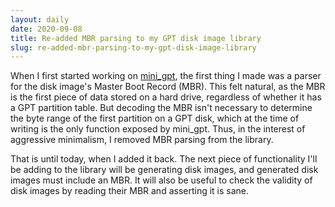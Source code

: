 ```yaml
---
layout: daily
date: 2020-09-08
title: Re-added MBR parsing to my GPT disk image library
slug: re-added-mbr-parsing-to-my-gpt-disk-image-library
---
```


When I first started working on [mini_gpt](https://crates.io/crates/mini_gpt),
the first thing I made was a parser for the disk image's Master Boot Record (MBR).
This felt natural, as the MBR is the first piece of data stored on a hard drive,
regardless of whether it has a GPT partition table. But decoding the MBR isn't
necessary to determine the byte range of the first partition on a GPT disk, which
at the time of writing is the only function exposed by mini_gpt.
Thus, in the interest of aggressive minimalism, I removed MBR parsing from the
library.

That is until today, when I added it back. The next piece of functionality I'll
be adding to the library will be generating disk images, and generated disk
images must include an MBR. It will also be useful to check the validity of
disk images by reading their MBR and asserting it is sane.
